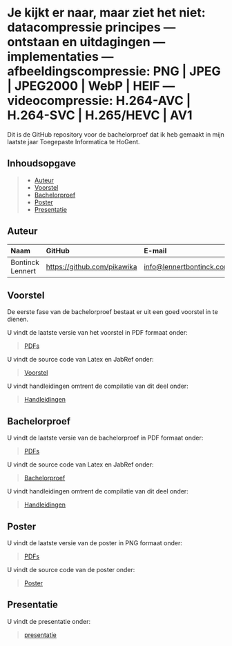 # Je kijkt er naar, maar ziet het niet: datacompressie principes — ontstaan en uitdagingen — implementaties — afbeeldingscompressie: PNG | JPEG | JPEG2000 | WebP | HEIF — videocompressie: H.264-AVC | H.264-SVC | H.265/HEVC | AV1

Dit is de GitHub repository voor de bachelorproef dat ik heb gemaakt in mijn laatste jaar Toegepaste Informatica te HoGent. 

## Inhoudsopgave

> - [Auteur](#auteur)
> - [Voorstel](#voorstel)
> - [Bachelorproef](#bachelorproef)
> - [Poster](#poster)
> - [Presentatie](#presentatie)


## Auteur

| Naam     | GitHub                        | E-mail                               |
| :---     | :---                          | :---                                |
| Bontinck Lennert | <https://github.com/pikawika> | [info@lennertbontinck.com](mailto:info@lennertbontinck.com) |

## Voorstel

De eerste fase van de bachelorproef bestaat er uit een goed voorstel in te dienen.

U vindt de laatste versie van het voorstel in PDF formaat onder:
> [PDFs](PDFs//bontinck_lennert_voorstel.pdf)

U vindt de source code van Latex en JabRef onder:
> [Voorstel](voorstel/)
 
U vindt handleidingen omtrent de compilatie van dit deel onder:
> [Handleidingen](handleidingen/voorstel/compileToPdf.md)

## Bachelorproef

U vindt de laatste versie van de bachelorproef in PDF formaat onder:
> [PDFs](PDFs/bachelorproef_bontinck_lennert.pdf)

U vindt de source code van Latex en JabRef onder:
> [Bachelorproef](bachelorproef/)
 
U vindt handleidingen omtrent de compilatie van dit deel onder:
> [Handleidingen](handleidingen/bachelorproef/compileToPdf.md)

## Poster

U vindt de laatste versie van de poster in PNG formaat onder:
> [PDFs](poster/poster.png)

U vindt de source code van de poster onder:
> [Poster](poster/)
 
## Presentatie

U vindt de presentatie onder:
> [presentatie](presentatie/presentatie_bontinck_lennert.pptx)
